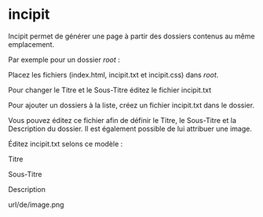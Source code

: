 # incipit
Incipit permet de générer une page à partir des dossiers contenus au même emplacement.

Par exemple pour un dossier *root* :

Placez les fichiers (index.html, incipit.txt et incipit.css) dans *root*.

Pour changer le Titre et le Sous-Titre éditez le fichier incipit.txt

Pour ajouter un dossiers à la liste, créez un fichier incipit.txt dans le dossier.

Vous pouvez éditez ce fichier afin de définir le Titre, le Sous-Titre et la Description du dossier. Il est également possible de lui attribuer une image.

Éditez incipit.txt selons ce modèle :

Titre

Sous-Titre

Description

url/de/image.png
